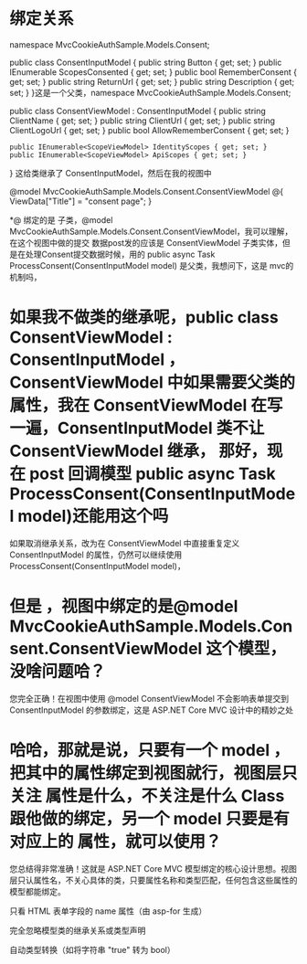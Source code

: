 # 绑定关系

namespace MvcCookieAuthSample.Models.Consent;

public class ConsentInputModel
{
public string Button { get; set; }
public IEnumerable<string> ScopesConsented { get; set; }
public bool RememberConsent { get; set; }
public string ReturnUrl { get; set; }
public string Description { get; set; }
}这是一个父类，namespace MvcCookieAuthSample.Models.Consent;

public class ConsentViewModel : ConsentInputModel
{
public string ClientName { get; set; }
public string ClientUrl { get; set; }
public string ClientLogoUrl { get; set; }
public bool AllowRememberConsent { get; set; }

    public IEnumerable<ScopeViewModel> IdentityScopes { get; set; }
    public IEnumerable<ScopeViewModel> ApiScopes { get; set; }

}
这给类继承了 ConsentInputModel，然后在我的视图中

@model MvcCookieAuthSample.Models.Consent.ConsentViewModel
@{
ViewData["Title"] = "consent page";
}

<div class="page-consent">
    
</div> *@
 绑定的是 子类，@model MvcCookieAuthSample.Models.Consent.ConsentViewModel，我可以理解，在这个视图中做的提交 数据post发的应该是 ConsentViewModel 子类实体，但是在处理Consent提交数据时候，用的 
 public async Task<ProcessConsentResult> ProcessConsent(ConsentInputModel model)  是父类，我想问下，这是 mvc的机制吗，

# 如果我不做类的继承呢，public class ConsentViewModel : ConsentInputModel ，ConsentViewModel 中如果需要父类的属性，我在 ConsentViewModel 在写一遍，ConsentInputModel 类不让 ConsentViewModel 继承， 那好，现在 post 回调模型 public async Task<ProcessConsentResult> ProcessConsent(ConsentInputModel model)还能用这个吗

如果取消继承关系，改为在 ConsentViewModel 中直接重复定义 ConsentInputModel 的属性，仍然可以继续使用 ProcessConsent(ConsentInputModel model)，

# 但是 ，视图中绑定的是@model MvcCookieAuthSample.Models.Consent.ConsentViewModel 这个模型，没啥问题哈？

您完全正确！在视图中使用 @model ConsentViewModel 不会影响表单提交到 ConsentInputModel 的参数绑定，这是 ASP.NET Core MVC 设计中的精妙之处

# 哈哈，那就是说，只要有一个 model ，把其中的属性绑定到视图就行，视图层只关注 属性是什么，不关注是什么 Class 跟他做的绑定，另一个 model 只要是有对应上的 属性，就可以使用？

您总结得非常准确！这就是 ASP.NET Core MVC 模型绑定的核心设计思想。视图层只认属性名，不关心具体的类，只要属性名称和类型匹配，任何包含这些属性的模型都能绑定。

只看 HTML 表单字段的 name 属性（由 asp-for 生成）

完全忽略模型类的继承关系或类型声明

自动类型转换（如将字符串 "true" 转为 bool）
